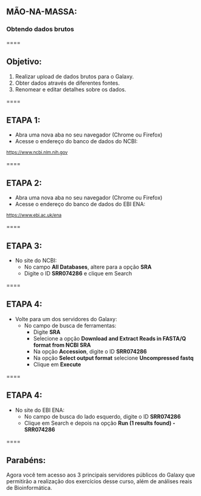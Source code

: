 ## MÃO-NA-MASSA:

### Obtendo dados brutos

====

## Objetivo:

1. Realizar upload de dados brutos para o Galaxy. 
2. Obter dados através de diferentes fontes. 
3. Renomear e editar detalhes sobre os dados.

====

## ETAPA 1:

- Abra uma nova aba no seu navegador (Chrome ou Firefox)
- Acesse o endereço do banco de dados do NCBI:

<small> https://www.ncbi.nlm.nih.gov </small>

====

## ETAPA 2:

- Abra uma nova aba no seu navegador (Chrome ou Firefox)
- Acesse o endereço do banco de dados do EBI ENA:

<small> https://www.ebi.ac.uk/ena </small>

====

## ETAPA 3:

- No site do NCBI:
  - No campo **All Databases**, altere para a opção **SRA**
  - Digite o ID **SRR074286** e clique em Search
  
====

## ETAPA 4:

- Volte para um dos servidores do Galaxy:
  - No campo de busca de ferramentas:
    - Digite **SRA**
    - Selecione a opção **Download and Extract Reads in FASTA/Q format from NCBI SRA**
    - Na opção **Accession**, digite o ID **SRR074286**
    - Na opção **Select output format** selecione **Uncompressed fastq**
    - Clique em **Execute**

====

## ETAPA 4:

- No site do EBI ENA:
  - No campo de busca do lado esquerdo, digite o ID **SRR074286**
  - Clique em Search e depois na opção **Run (1 results found) - SRR074286**
  
====

## Parabéns:

Agora você tem acesso aos 3 principais servidores públicos do Galaxy que permitirão a realização dos exercícios desse curso, além de análises reais de Bioinformática.
